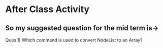 # After Class Activity

## So my suggested question for the mid term is->

Ques.1) Which command is used to convert NodeList to an Array?


